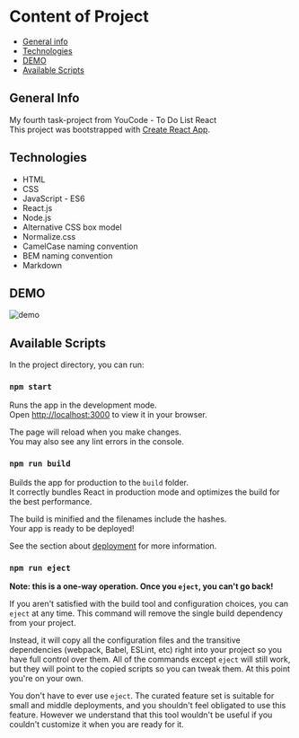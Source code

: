 # Content of Project
* [General info](#general-info)
* [Technologies](#technologies)
* [DEMO](#DEMO)
* [Available Scripts](#available-scripts)

## General Info
My fourth task-project from YouCode - To Do List React \
This project was bootstrapped with [Create React App](https://github.com/facebook/create-react-app).

## Technologies
<ul>
<li>HTML</li>
<li>CSS</li>
<li>JavaScript - ES6</li>
<li>React.js</li>
<li>Node.js</li>
<li>Alternative CSS box model</li>
<li>Normalize.css</li>
<li>CamelCase naming convention</li>
<li>BEM naming convention</li>
<li>Markdown</li>
</ul>

## DEMO
![demo](https://bartekkamela.github.io/to-do-list/images/demo.gif)

## Available Scripts

In the project directory, you can run:

### `npm start`

Runs the app in the development mode.\
Open [http://localhost:3000](http://localhost:3000) to view it in your browser.

The page will reload when you make changes.\
You may also see any lint errors in the console.

### `npm run build`

Builds the app for production to the `build` folder.\
It correctly bundles React in production mode and optimizes the build for the best performance.

The build is minified and the filenames include the hashes.\
Your app is ready to be deployed!

See the section about [deployment](https://facebook.github.io/create-react-app/docs/deployment) for more information.

### `npm run eject`

**Note: this is a one-way operation. Once you `eject`, you can't go back!**

If you aren't satisfied with the build tool and configuration choices, you can `eject` at any time. This command will remove the single build dependency from your project.

Instead, it will copy all the configuration files and the transitive dependencies (webpack, Babel, ESLint, etc) right into your project so you have full control over them. All of the commands except `eject` will still work, but they will point to the copied scripts so you can tweak them. At this point you're on your own.

You don't have to ever use `eject`. The curated feature set is suitable for small and middle deployments, and you shouldn't feel obligated to use this feature. However we understand that this tool wouldn't be useful if you couldn't customize it when you are ready for it.

